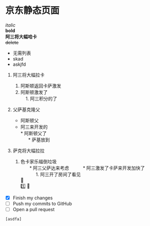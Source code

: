 # 京东静态页面

*italic*  
**bold**  
**阿三将大幅哈卡**  
~~delete~~

* 无需列表
* skad
* askjfd

1. 阿三将大幅拉卡  
    1. 阿斯顿返回卡萨激发  
    1. 阿斯顿激发了  
        1. 阿三积分的了  
 
1. 父萨基克隆父  
    * 阿斯顿父  
    * 阿三来开发的  
          * 阿斯顿父了  
          * 萨基放到  

1. 萨克将大幅拉拉  
    1. 色卡家乐福倒垃圾  
        * 阿三父萨达来考虑  
             * 阿三激发了卡萨来开发加快了  
                 1. 阿三开了房间了看见  
:book:  
:one: :gift_heart:
- [x] Finish my changes
- [ ] Push my commits to GitHub
- [ ] Open a pull request  

`[asdfa]`  

